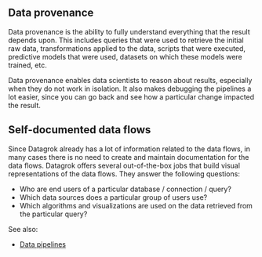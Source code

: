 <!-- TITLE: Data provenance -->
<!-- SUBTITLE: -->

## Data provenance

Data provenance is the ability to fully understand everything that the result depends upon. This
includes queries that were used to retrieve the initial raw data, transformations applied to the
data, scripts that were executed, predictive models that were used, datasets on which
these models were trained, etc. 

Data provenance enables data scientists to reason about results, especially when they do 
not work in isolation. It also makes debugging the pipelines a lot easier, since you can go back
and see how a particular change impacted the result.

## Self-documented data flows

Since Datagrok already has a lot of information related to the data flows, in many cases there is no need 
to create and maintain documentation for the data flows. Datagrok offers several out-of-the-box 
jobs that build visual representations of the data flows. They answer the following questions:
* Who are end users of a particular database / connection / query?
* Which data sources does a particular group of users use?
* Which algorithms and visualizations are used on the data retrieved from the particular query? 

See also:
* [Data pipelines](../access/data-pipeline.md)
